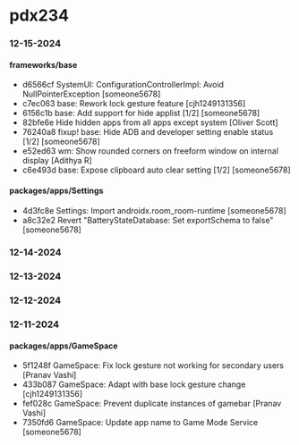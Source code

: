 # pdx234

### 12-15-2024

#### frameworks/base

* d6566cf  SystemUI: ConfigurationControllerImpl: Avoid NullPointerException  [someone5678]
* c7ec063  base: Rework lock gesture feature  [cjh1249131356]
* 6156c1b  base: Add support for hide applist [1/2]  [someone5678]
* 82bfe6e  Hide hidden apps from all apps except system  [Oliver Scott]
* 76240a8  fixup! base: Hide ADB and developer setting enable status [1/2]  [someone5678]
* e52ed63  wm: Show rounded corners on freeform window on internal display  [Adithya R]
* c6e493d  base: Expose clipboard auto clear setting [1/2]  [someone5678]

#### packages/apps/Settings

* 4d3fc8e  Settings: Import androidx.room_room-runtime  [someone5678]
* a8c32e2  Revert "BatteryStateDatabase: Set exportSchema to false"  [someone5678]

### 12-14-2024

### 12-13-2024

### 12-12-2024

### 12-11-2024

#### packages/apps/GameSpace

* 5f1248f  GameSpace: Fix lock gesture not working for secondary users  [Pranav Vashi]
* 433b087  GameSpace: Adapt with base lock gesture change  [cjh1249131356]
* fef028c  GameSpace: Prevent duplicate instances of gamebar  [Pranav Vashi]
* 7350fd6  GameSpace: Update app name to Game Mode Service  [someone5678]

